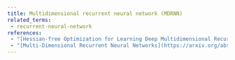 ```yaml
---
title: Multidimensional recurrent neural network (MDRNN)
related_terms:
 - recurrent-neural-network
references:
 - "[Hessian-free Optimization for Learning Deep Multidimensional Recurrent Neural Networks](https://arxiv.org/abs/1509.03475)"
 - "[Multi-Dimensional Recurrent Neural Networks](https://arxiv.org/abs/0705.2011)"
---
```

